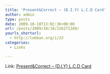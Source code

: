 ```yaml
---
title: 'Present&Correct – (D.I.Y) L.C.D Card'
author: admin
type: posts
date: 2009-10-18T13:02:36+00:00
url: /posts/2009/10/18/216271168/
yourls_shorturl:
  - http://lobban.org/i/23
categories:
  - Links

---
```

Link: [Present&Correct &#8211; (D.I.Y) L.C.D Card][1]

 [1]: http://www.presentandcorrect.com/item.php?item_id=275&page=7&category_id=4